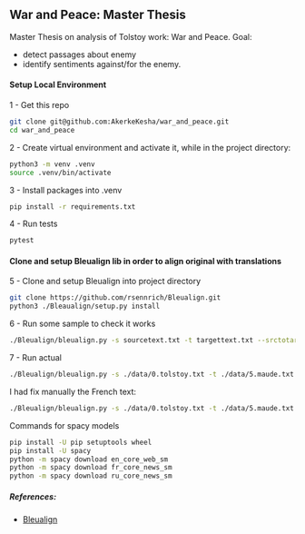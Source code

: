 ## War and Peace: Master Thesis
Master Thesis on analysis of Tolstoy work: War and Peace.
Goal: 
- detect passages about enemy 
- identify sentiments against/for the enemy.

#### Setup Local Environment

1 - Get this repo
```bash
git clone git@github.com:AkerkeKesha/war_and_peace.git
cd war_and_peace
```

2 - Create virtual environment and activate it, while in the project directory:
```bash
python3 -m venv .venv
source .venv/bin/activate
```
3 - Install packages into .venv
```bash
pip install -r requirements.txt
```
4 - Run tests
```bash
pytest
```

#### Clone and setup Bleualign lib in order to align original with translations
5 - Clone and setup Bleualign into project directory 
```bash
git clone https://github.com/rsennrich/Bleualign.git
python3 ./Bleaualign/setup.py install

```
6 - Run some sample to check it works
```bash
./Bleualign/bleualign.py -s sourcetext.txt -t targettext.txt --srctotarget sourcetranslation.txt -o outputfile
```
7 - Run actual 
```bash
./Bleualign/bleualign.py -s ./data/0.tolstoy.txt -t ./data/5.maude.txt --srctotarget ./data/tolstoy_translated.txt -o outputfile
```
I had fix manually the French text:
```bash
./Bleualign/bleualign.py -s ./data/0.tolstoy.txt -t ./data/5.maude.txt --srctotarget ./data/manually_fixed.txt -o ./data/secondtrial
```

Commands for spacy models
```bash
pip install -U pip setuptools wheel
pip install -U spacy
python -m spacy download en_core_web_sm
python -m spacy download fr_core_news_sm
python -m spacy download ru_core_news_sm
```


##### References:
- [Bleualign](https://github.com/rsennrich/Bleualign)
